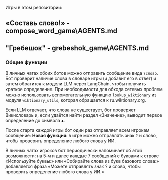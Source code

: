 Игры в этом репозитории:
## «Составь слово!»  - compose_word_game\AGENTS.md
## "Гребешок" -  grebeshok_game\AGENTS.md

### Общие функции

В личных чатах обоих ботов можно отправить сообщение вида `?слово`. Бот
проверит наличие слова в словаре игры (и добавит его в ответ) и затем
обратится к модели LLM через LangChain, чтобы получить краткое
определение. При необходимости для обхода сетевых проблем можно
использовать вспомогательную функцию `lookup_wiktionary` из модуля
`wiktionary_utils`, которая обращается к ru.wiktionary.org.

Если LLM отвечает, что слова не существует, бот проверяет Викисловарь и,
если удаётся найти раздел «Значение», выводит первое определение до
символа `◆`.

После старта каждой игры бот один раз отправляет всем игрокам сообщение:
**Новая функция**: в игре можно отправлять знак `?` и слово, чтобы проверить
определение любого слова у ИИ.

В личных чатах игроков бот периодически напоминает об этой возможности:
на 5‑м и далее каждые 7 сообщений с буквами к строке «Используйте буквы:»
или «Собирайте слова из букв базового слова:» добавляется фраза
«Можете отправлять знак ? и слово, чтобы проверить определение любого слова у ИИ.»
